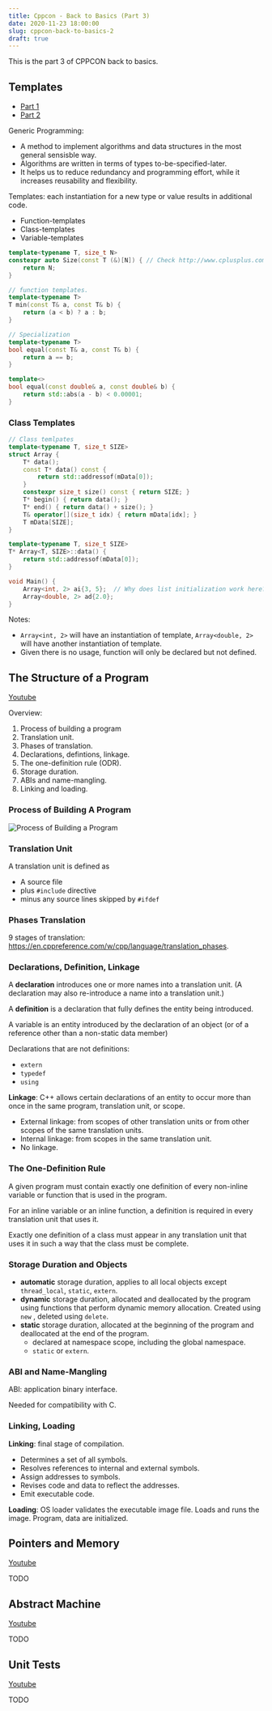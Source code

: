 ```yaml
---
title: Cppcon - Back to Basics (Part 3)
date: 2020-11-23 18:00:00
slug: cppcon-back-to-basics-2
draft: true
---
```


This is the part 3 of CPPCON back to basics.

## Templates

- [Part 1](https://www.youtube.com/watch?v=VNJ4wiuxJM4)
- [Part 2](https://www.youtube.com/watch?v=tiAVWcjIF6o)

Generic Programming:
- A method to implement algorithms and data structures in the most general sensisble way.
- Algorithms are written in terms of types to-be-specified-later.
- It helps us to reduce redundancy and programming effort, while it increases reusability and flexibility.

Templates: each instantiation for a new type or value results in additional code.
- Function-templates
- Class-templates
- Variable-templates

```cpp
template<typename T, size_t N>
constexpr auto Size(const T (&)[N]) { // Check http://www.cplusplus.com/articles/D4SGz8AR/ for why we need &.
    return N;
}

// function templates.
template<typename T>
T min(const T& a, const T& b) {
    return (a < b) ? a : b;
}

// Specialization
template<typename T>
bool equal(const T& a, const T& b) {
    return a == b;
}

template<>
bool equal(const double& a, const double& b) {
    return std::abs(a - b) < 0.00001;
}
```

### Class Templates

```cpp
// Class temlpates
template<typename T, size_t SIZE>
struct Array {
    T* data();
    const T* data() const {
        return std::addressof(mData[0]);
    }
    constexpr size_t size() const { return SIZE; }
    T* begin() { return data(); }
    T* end() { return data() + size(); }
    T& operator[](size_t idx) { return mData[idx]; }
    T mData[SIZE];
}

template<typename T, size_t SIZE>
T* Array<T, SIZE>::data() {
    return std::addressof(mData[0]);
}

void Main() {
    Array<int, 2> ai{3, 5};  // Why does list initialization work here? Struct + public mData field.
    Array<double, 2> ad{2.0};
}
```

Notes:
- `Array<int, 2>` will have an instantiation of template, `Array<double, 2>` will have another instantiation of template.
- Given there is no usage, function will only be declared but not defined. 

## The Structure of a Program

[Youtube](https://www.youtube.com/watch?v=3KoXeegncrs)

Overview:

1. Process of building a program
2. Translation unit.
3. Phases of translation.
4. Declarations, defintions, linkage.
5. The one-definition rule (ODR).
6. Storage duration.
7. ABIs and name-mangling.
8. Linking and loading.

### Process of Building A Program

![Process of Building a Program](/images/build-executable.jpg)

### Translation Unit

A translation unit is defined as
- A source file
- plus `#include` directive
- minus any source lines skipped by `#ifdef`

### Phases Translation

9 stages of translation: https://en.cppreference.com/w/cpp/language/translation_phases.

### Declarations, Definition, Linkage

A **declaration** introduces one or more names into a translation unit. (A declaration may also re-introduce a name into a translation unit.)

A **definition** is a declaration that fully defines the entity being introduced.

A variable is an entity introduced by the declaration of an object (or of a reference other than a non-static data member)

Declarations that are not definitions:

- `extern`
- `typedef`
- `using`

**Linkage**: C++ allows certain declarations of an entity to occur more than once in the same program, translation unit, or scope.

- External linkage: from scopes of other translation units or from other scopes of the same translation units.
- Internal linkage: from scopes in the same translation unit.
- No linkage.

### The One-Definition Rule

A given program must contain exactly one definition of every non-inline variable or function that is used in the program.

For an inline variable or an inline function, a definition is required in every translation unit that uses it.

Exactly one definition of a class must appear in any translation unit that uses it in such a way that the class must be complete.


### Storage Duration and Objects

- **automatic** storage duration, applies to all local objects except `thread_local`, `static`, `extern`.
- **dynamic** storage duration, allocated and deallocated by the program using functions that perform dynamic memory allocation. Created using `new` , deleted using `delete`.
- **static** storage duration, allocated at the beginning of the program and deallocated at the end of the program.
  - declared at namespace scope, including the global namespace.
  - `static` or `extern`.

### ABI and Name-Mangling

ABI: application binary interface.

Needed for compatibility with C.

### Linking, Loading

**Linking**: final stage of compilation.

- Determines a set of all symbols.
- Resolves references to internal and external symbols.
- Assign addresses to symbols.
- Revises code and data to reflect the addresses.
- Emit executable code.

**Loading**: OS loader validates the executable image file. Loads and runs the image. Program, data are initialized.

## Pointers and Memory

[Youtube](https://www.youtube.com/watch?v=rqVWj0aVSxg)

TODO

## Abstract Machine

[Youtube](https://www.youtube.com/watch?v=ZAji7PkXaKY&list=PLHTh1InhhwT6VxYHtoWIvOup9gz0p95Qr&index=2)

TODO

## Unit Tests

[Youtube](https://www.youtube.com/watch?v=_OHE33s7EKw&list=PLHTh1InhhwT6VxYHtoWIvOup9gz0p95Qr&index=50&t=365s)

TODO
